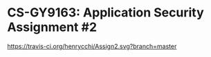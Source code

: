#  CS-GY9163: Application Security Assignment #2
https://travis-ci.org/henrycchi/Assign2.svg?branch=master

